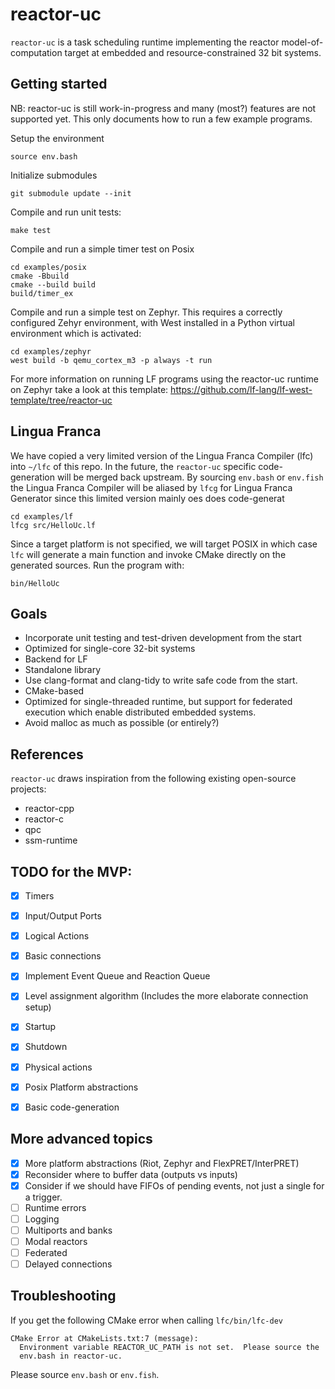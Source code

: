 # reactor-uc
`reactor-uc` is a task scheduling runtime implementing the reactor
model-of-computation target at embedded and resource-constrained 32 bit systems.

## Getting started

NB: reactor-uc is still work-in-progress and many (most?) features are not supported
yet. This only documents how to run a few example programs.

Setup the environment
```
source env.bash
```

Initialize submodules
```
git submodule update --init
```

Compile and run unit tests:
```
make test
```

Compile and run a simple timer test on Posix
```
cd examples/posix
cmake -Bbuild
cmake --build build
build/timer_ex
```

Compile and run a simple test on Zephyr. This requires a correctly configured
Zehyr environment, with West installed in a Python virtual environment which is
activated:

```
cd examples/zephyr
west build -b qemu_cortex_m3 -p always -t run
```

For more information on running LF programs using the reactor-uc runtime on 
Zephyr take a look at this template: https://github.com/lf-lang/lf-west-template/tree/reactor-uc

## Lingua Franca
We have copied a very limited version of the Lingua Franca Compiler (lfc) into
`~/lfc` of this repo. In the future, the `reactor-uc` specific code-generation
will be merged back upstream. By sourcing `env.bash` or `env.fish` the Lingua
Franca Compiler will be aliased by `lfcg` for Lingua Franca Generator since this
limited version mainly oes does code-generat

```
cd examples/lf
lfcg src/HelloUc.lf
```

Since a target platform is not specified, we will target POSIX in which case
`lfc` will generate a main function and invoke CMake directly on the generated
sources. Run the program with:

```
bin/HelloUc
```

## Goals
- Incorporate unit testing and test-driven development from the start
- Optimized for single-core 32-bit systems
- Backend for LF
- Standalone library
- Use clang-format and clang-tidy to write safe code from the start.
- CMake-based
- Optimized for single-threaded runtime, but support for federated execution
which enable distributed embedded systems.
- Avoid malloc as much as possible (or entirely?)

## References
`reactor-uc` draws inspiration from the following existing open-source projects:
- reactor-cpp
- reactor-c
- qpc
- ssm-runtime

## TODO for the MVP:
- [x] Timers
- [x] Input/Output Ports
- [x] Logical Actions
- [x] Basic connections
- [x] Implement Event Queue and Reaction Queue
- [x] Level assignment algorithm (Includes the more elaborate connection setup)
- [x] Startup
- [x] Shutdown
- [x] Physical actions
- [x] Posix Platform abstractions
- [x] Basic code-generation


## More advanced topics
- [x] More platform abstractions (Riot, Zephyr and FlexPRET/InterPRET)
- [x] Reconsider where to buffer data (outputs vs inputs)
- [x] Consider if we should have FIFOs of pending events, not just a single for a trigger.
- [ ] Runtime errors
- [ ] Logging
- [ ] Multiports and banks
- [ ] Modal reactors
- [ ] Federated
- [ ] Delayed connections

## Troubleshooting

If you get the following CMake error when calling `lfc/bin/lfc-dev`
```
CMake Error at CMakeLists.txt:7 (message):
  Environment variable REACTOR_UC_PATH is not set.  Please source the
  env.bash in reactor-uc.
```

Please source `env.bash` or `env.fish`. 

